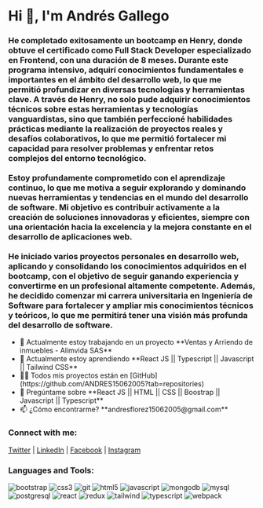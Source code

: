 <h1 class="text-3xl font-bold text-center text-blue-600 py-4">Hi 👋, I'm Andrés Gallego</h1>

<h3 class="text-lg text-center px-4 py-2">
  He completado exitosamente un bootcamp en Henry, donde obtuve el certificado como Full Stack Developer especializado en Frontend, con una duración de 8 meses. Durante este programa intensivo, adquirí conocimientos fundamentales e importantes en el ámbito del desarrollo web, lo que me permitió profundizar en diversas tecnologías y herramientas clave. A través de Henry, no solo pude adquirir conocimientos técnicos sobre estas herramientas y tecnologías vanguardistas, sino que también perfeccioné habilidades prácticas mediante la realización de proyectos reales y desafíos colaborativos, lo que me permitió fortalecer mi capacidad para resolver problemas y enfrentar retos complejos del entorno tecnológico.
  <br><br>
  Estoy profundamente comprometido con el aprendizaje continuo, lo que me motiva a seguir explorando y dominando nuevas herramientas y tendencias en el mundo del desarrollo de software. Mi objetivo es contribuir activamente a la creación de soluciones innovadoras y eficientes, siempre con una orientación hacia la excelencia y la mejora constante en el desarrollo de aplicaciones web.
  <br><br>
  He iniciado varios proyectos personales en desarrollo web, aplicando y consolidando los conocimientos adquiridos en el bootcamp, con el objetivo de seguir ganando experiencia y convertirme en un profesional altamente competente. Además, he decidido comenzar mi carrera universitaria en Ingeniería de Software para fortalecer y ampliar mis conocimientos técnicos y teóricos, lo que me permitirá tener una visión más profunda del desarrollo de software.
</h3>

<ul class="list-disc pl-6 py-4">
  <li>🔭 Actualmente estoy trabajando en un proyecto **Ventas y Arriendo de inmuebles - Alimvida SAS**</li>
  <li>🌱 Actualmente estoy aprendiendo **React JS || Typescript || Javascript || Tailwind CSS**</li>
  <li>👨‍💻 Todos mis proyectos están en [GitHub](https://github.com/ANDRES15062005?tab=repositories)</li>
  <li>💬 Pregúntame sobre **React JS || HTML || CSS || Boostrap || Javascript || Typescript**</li>
  <li>📫 ¿Cómo encontrarme? **andresflorez15062005@gmail.com**</li>
</ul>

<h3 class="text-xl font-semibold text-left py-2">Connect with me:</h3>
<p class="text-left space-x-4">
  <a href="https://x.com/andresgallegof" target="_blank" class="text-blue-600 hover:text-blue-800">Twitter</a> |
  <a href="https://www.linkedin.com/in/andres-gallego-florez-28189b2a6/" target="_blank" class="text-blue-600 hover:text-blue-800">LinkedIn</a> |
  <a href="https://www.facebook.com/profile.php?id=100076962652329" target="_blank" class="text-blue-600 hover:text-blue-800">Facebook</a> |
  <a href="https://www.instagram.com/andresflorez1506/" target="_blank" class="text-blue-600 hover:text-blue-800">Instagram</a>
</p>

<h3 class="text-xl font-semibold text-left py-2">Languages and Tools:</h3>
<p class="flex flex-wrap gap-4">
  <img src="https://raw.githubusercontent.com/devicons/devicon/master/icons/bootstrap/bootstrap-plain-wordmark.svg" alt="bootstrap">
  <img src="https://raw.githubusercontent.com/devicons/devicon/master/icons/css3/css3-original-wordmark.svg" alt="css3">
  <img src="https://www.vectorlogo.zone/logos/git-scm/git-scm-icon.svg" alt="git">
  <img src="https://raw.githubusercontent.com/devicons/devicon/master/icons/html5/html5-original-wordmark.svg" alt="html5">
  <img src="https://raw.githubusercontent.com/devicons/devicon/master/icons/javascript/javascript-original.svg" alt="javascript">
  <img src="https://raw.githubusercontent.com/devicons/devicon/master/icons/mongodb/mongodb-original-wordmark.svg" alt="mongodb">
  <img src="https://raw.githubusercontent.com/devicons/devicon/master/icons/mysql/mysql-original-wordmark.svg" alt="mysql">
  <img src="https://raw.githubusercontent.com/devicons/devicon/master/icons/postgresql/postgresql-original-wordmark.svg" alt="postgresql">
  <img src="https://raw.githubusercontent.com/devicons/devicon/master/icons/react/react-original-wordmark.svg" alt="react">
  <img src="https://raw.githubusercontent.com/devicons/devicon/master/icons/redux/redux-original.svg" alt="redux">
  <img src="https://www.vectorlogo.zone/logos/tailwindcss/tailwindcss-icon.svg" alt="tailwind">
  <img src="https://raw.githubusercontent.com/devicons/devicon/master/icons/typescript/typescript-original.svg" alt="typescript">
  <img src="https://raw.githubusercontent.com/devicons/devicon/d00d0969292a6569d45b06d3f350f463a0107b0d/icons/webpack/webpack-original-wordmark.svg" alt="webpack">
</p>
